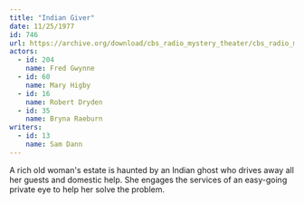 ```yaml
---
title: "Indian Giver"
date: 11/25/1977
id: 746
url: https://archive.org/download/cbs_radio_mystery_theater/cbs_radio_mystery_theater-0701-0750.zip/cbs_radio_mystery_theater-0701-0750%2Fcbsrmt_0746_indian_giver.mp3
actors:  
  - id: 204
    name: Fred Gwynne  
  - id: 60
    name: Mary Higby  
  - id: 16
    name: Robert Dryden  
  - id: 35
    name: Bryna Raeburn
writers:  
  - id: 13
    name: Sam Dann
---
```

A rich old woman's estate is haunted by an Indian ghost who drives away all her guests and domestic help. She engages the services of an easy-going private eye to help her solve the problem.